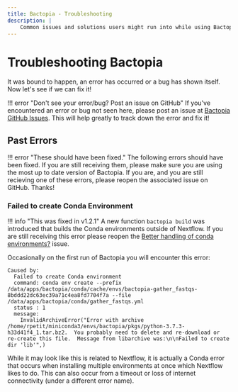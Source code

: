 ```yaml
---
title: Bactopia - Troubleshooting
description: |
    Common issues and solutions users might run into while using Bactopia.
---
```

# Troubleshooting Bactopia
It was bound to happen, an error has occurred or a bug has shown itself. Now let's see if we can fix it!

!!! error "Don't see your error/bug? Post an issue on GitHub"
    If you've encountered an error or bug not seen here, please post an issue at [Bactopia GitHub Issues](https://github.com/bactopia/bactopia/issues). This will help greatly to track down the error and fix it!

## Past Errors

!!! error "These should have been fixed."
    The following errors should have been fixed. If you are still receiving them, please make sure you are using the most up to date version of Bactopia. If you are, and you are still recieving one of these errors, please reopen the associated issue on GitHub. Thanks!

### Failed to create Conda Environment

!!! info "This was fixed in v1.2.1"
    A new function `bactopia build` was introduced that builds the Conda environments outside of Nextflow. If you are still receiving this error please reopen the [Better handling of conda environments?](https://github.com/bactopia/bactopia/issues/13) issue.

Occasionally on the first run of Bactopia you will encounter this error: 
```
Caused by:
  Failed to create Conda environment
  command: conda env create --prefix /data/apps/bactopia/conda/cache/envs/bactopia-gather_fastqs-8bddd22dc63ec39a71c4ea8fd7704f7a --file /data/apps/bactopia/conda/gather_fastqs.yml
  status : 1
  message:
    InvalidArchiveError("Error with archive /home/rpetit/miniconda3/envs/bactopia/pkgs/python-3.7.3-h33d41f4_1.tar.bz2.  You probably need to delete and re-download or re-create this file.  Message from libarchive was:\n\nFailed to create dir 'lib'",)
```

While it may look like this is related to Nextflow, it is actually a Conda error that occurs when installing multiple environments at once which Nextflow likes to do. This can also occur from a timeout or loss of internet connectivity (under a different error name).
